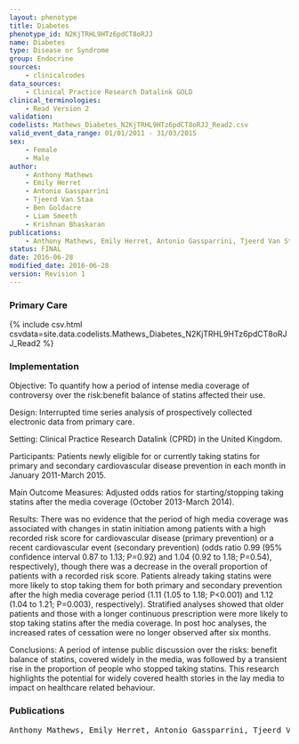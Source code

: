 ```yaml
---
layout: phenotype
title: Diabetes
phenotype_id: N2KjTRHL9HTz6pdCT8oRJJ
name: Diabetes
type: Disease or Syndrome
group: Endocrine
sources: 
    - clinicalcodes
data_sources:
    - Clinical Practice Research Datalink GOLD
clinical_terminologies:
    - Read Version 2
validation:
codelists: Mathews_Diabetes_N2KjTRHL9HTz6pdCT8oRJJ_Read2.csv
valid_event_data_range: 01/01/2011 - 31/03/2015
sex:
    - Female
    - Male
author:
    - Anthony Mathews
    - Emily Herret
    - Antonio Gassparrini
    - Tjeerd Van Staa
    - Ben Goldacre
    - Liam Smeeth
    - Krishnan Bhaskaran       
publications:
    - Anthony Mathews, Emily Herret, Antonio Gassparrini, Tjeerd Van Staa, Ben Goldacre, Liam Smeeth, Krishnan Bhaskaran, Impact of statin related media coverage on use of statins interrupted time series analysis with UK primary care data. BMJ, 353(i3283),2016.
status: FINAL
date: 2016-06-28
modified_date: 2016-06-28
version: Revision 1
---
```


### Primary Care

{% include csv.html csvdata=site.data.codelists.Mathews_Diabetes_N2KjTRHL9HTz6pdCT8oRJJ_Read2 %}

### Implementation

Objective:
To quantify how a period of intense media coverage of controversy over the risk:benefit balance of statins affected their use.

Design:
Interrupted time series analysis of prospectively collected electronic data from primary care.

Setting:
Clinical Practice Research Datalink (CPRD) in the United Kingdom.

Participants:
Patients newly eligible for or currently taking statins for primary and secondary cardiovascular disease prevention in each month in January 2011-March 2015.

Main Outcome Measures:
Adjusted odds ratios for starting/stopping taking statins after the media coverage (October 2013-March 2014).

Results:
There was no evidence that the period of high media coverage was associated with changes in statin initiation among patients with a high recorded risk score for cardiovascular disease (primary prevention) or a recent cardiovascular event (secondary prevention) (odds ratio 0.99 (95% confidence interval 0.87 to 1.13; P=0.92) and 1.04 (0.92 to 1.18; P=0.54), respectively), though there was a decrease in the overall proportion of patients with a recorded risk score. Patients already taking statins were more likely to stop taking them for both primary and secondary prevention after the high media coverage period (1.11 (1.05 to 1.18; P<0.001) and 1.12 (1.04 to 1.21; P=0.003), respectively). Stratified analyses showed that older patients and those with a longer continuous prescription were more likely to stop taking statins after the media coverage. In post hoc analyses, the increased rates of cessation were no longer observed after six months.

Conclusions:
A period of intense public discussion over the risks: benefit balance of statins, covered widely in the media, was followed by a transient rise in the proportion of people who stopped taking statins. This research highlights the potential for widely covered health stories in the lay media to impact on healthcare related behaviour.

### Publications

<pre>
Anthony Mathews, Emily Herret, Antonio Gassparrini, Tjeerd Van Staa, Ben Goldacre, Liam Smeeth, Krishnan Bhaskaran, Impact of statin related media coverage on use of statins interrupted time series analysis with UK primary care data. BMJ, 353(i3283),2016.
</pre>
